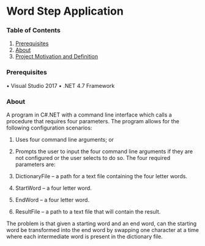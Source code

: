# Word Step Application

### Table of Contents
1. [Prerequisites](https://github.com/ddh4/dog-breed-classifier-app#prerequisites)
2. [About](https://github.com/ddh4/dog-breed-classifier-app#about)
3. [Project Motivation and Definition](https://github.com/ddh4/dog-breed-classifier-app#project-motivation-and-definition)

### Prerequisites
•	Visual Studio 2017
•	.NET 4.7 Framework

### About
A program in C#.NET with a command line interface which calls a procedure that requires four parameters. The program allows for the following configuration scenarios:

1.	Uses four command line arguments; or 
2.	Prompts the user to input the four command line arguments if they are not configured or the user selects to do so.
The four required parameters are:

1.	DictionaryFile – a path for a text file containing the four letter words.
2.	StartWord – a four letter word.
3.	EndWord – a four letter word.
4.	ResultFile – a path to a text file that will contain the result.

The problem is that given a starting word and an end word, can the starting word be transformed into the end word by swapping one character at a time where each intermediate word is present in the dictionary file. 

